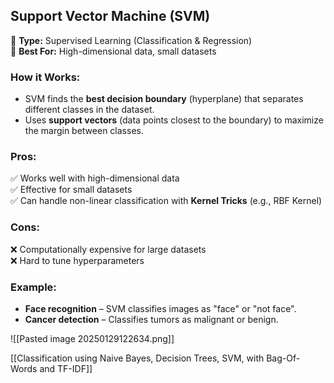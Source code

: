 
## **Support Vector Machine (SVM)**

🔹 **Type:** Supervised Learning (Classification & Regression)  
🔹 **Best For:** High-dimensional data, small datasets

### **How it Works:**

- SVM finds the **best decision boundary** (hyperplane) that separates different classes in the dataset.
- Uses **support vectors** (data points closest to the boundary) to maximize the margin between classes.

### **Pros:**

✅ Works well with high-dimensional data  
✅ Effective for small datasets  
✅ Can handle non-linear classification with **Kernel Tricks** (e.g., RBF Kernel)

### **Cons:**

❌ Computationally expensive for large datasets  
❌ Hard to tune hyperparameters

### **Example:**

- **Face recognition** – SVM classifies images as "face" or "not face".
- **Cancer detection** – Classifies tumors as malignant or benign.


![[Pasted image 20250129122634.png]]

[[Classification using Naive Bayes, Decision Trees, SVM, with Bag-Of-Words and TF-IDF]]

